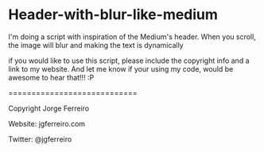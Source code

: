 Header-with-blur-like-medium
============================

I'm doing a script with inspiration of the Medium's header. When you scroll, the image will blur and making the text is dynamically

if you would like to use this script, please include the copyright info and a link to my website. And let me know if your using my code, would be awesome to hear that!!! :P

============================

Copyright Jorge Ferreiro

Website: jgferreiro.com

Twitter: @jgferreiro 
